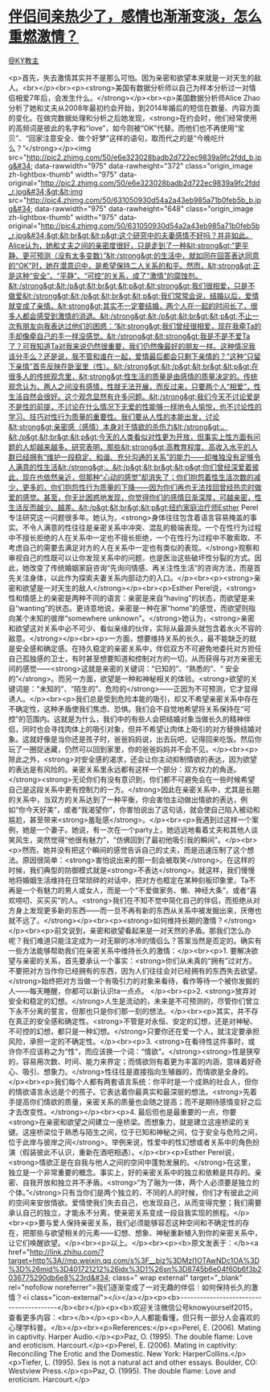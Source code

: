 
#  [伴侣间亲热少了，感情也渐渐变淡，怎么重燃激情？](https://zhihu.com/questions/37623617)



[@KY教主](https://zhihu.com/people/19fbc502b1df8339714c8e42aa251e14)

&lt;p&gt;首先，失去激情其实并不是那么可怕。因为亲密和欲望本来就是一对天生的敌人。&lt;br&gt;&lt;/p&gt;&lt;br&gt;&lt;p&gt;&lt;strong&gt;美国有数据分析师以自己为样本分析过一对情侣相爱7年后，会发生什么。&lt;/strong&gt;&lt;/p&gt;&lt;br&gt;&lt;p&gt;美国数据分析师Alice Zhao分析了她和丈夫从2008年最初约会开始，到2014年婚后的短信在数量、内容方面的变化。在做完数据处理和分析之后她发现，&lt;strong&gt;在约会时，他们经常使用的高频词是彼此的名字和“love”，如今则被“OK”代替。而他们也不再使用“宝贝”、“回家注意安全、做个好梦”这样的语句，取而代之的是“今晚吃什么？”&lt;/strong&gt;&lt;/p&gt;&lt;img src=&#34;http://pic2.zhimg.com/50/e6e323028badb2d722ec9839a9fc2fdd_b.jpg&#34; data-rawwidth=&#34;975&#34; data-rawheight=&#34;372&#34; class=&#34;origin_image zh-lightbox-thumb&#34; width=&#34;975&#34; data-original=&#34;http://pic2.zhimg.com/50/e6e323028badb2d722ec9839a9fc2fdd_r.jpg&#34;&gt;&lt;img src=&#34;http://pic4.zhimg.com/50/631050930d54a2a43eb985a71b0feb5b_b.jpg&#34; data-rawwidth=&#34;975&#34; data-rawheight=&#34;648&#34; class=&#34;origin_image zh-lightbox-thumb&#34; width=&#34;975&#34; data-original=&#34;http://pic4.zhimg.com/50/631050930d54a2a43eb985a71b0feb5b_r.jpg&#34;&gt;&lt;br&gt;&lt;p&gt;这个研究中的夫妻感情不好吗？并非如此。Alice认为，她和丈夫之间的亲密度很好，只是走到了一种&lt;strong&gt;“更平静、更可预测（没有太多变数）”&lt;/strong&gt;的生活中，就如同在回答表达同意的“OK”时，她在潜意识中，是希望保持二人关系的和平。然而，&lt;strong&gt;正是这种“安全”、“平静”、“可控”的关系，成了“激情”的腐蚀剂。&lt;/strong&gt;&lt;/p&gt;&lt;br&gt;&lt;p&gt;&lt;strong&gt;我们很相爱，只是不做爱&lt;/strong&gt;&lt;/p&gt;&lt;br&gt;&lt;p&gt;我们常常会说，结婚以后，爱情就变成了亲情。&lt;strong&gt;其实不一定要结婚，两个人在一起的时间长了，很多人都会感受到激情的消退。&lt;/strong&gt;&lt;/p&gt;&lt;br&gt;&lt;p&gt;不止一次有朋友向我表达过他们的困惑：“&lt;strong&gt;我们曾经很相爱，现在我牵Ta的手却像牵自己的手一样没感觉。&lt;/strong&gt;&lt;strong&gt;我是不是不爱Ta了？可我知道Ta对我来说仍然很重要，我们仍然像最好的朋友一样。这种情况我该分手么？还是说，我不管和谁在一起，爱情最后都会只剩下亲情的？”这种“只留下亲情”首先反映在卧室里（性）。&lt;/strong&gt;&lt;/p&gt;&lt;br&gt;&lt;p&gt;在很多人的传统观念里，&lt;strong&gt;性生活的质量是由感情的质量决定的。传统观念认为，两人之间没有感情，性就无法开展，而反过来，只要两个人“相爱”，性生活自然会很好。这个观念显然有许多问题。&lt;/strong&gt;我们今天不讨论爱是不是性的前提，不讨论在什么情况下无爱的性能够一样地令人愉悦，也不讨论性的学习、技巧对性行为质量的重要性。我们要从人性的本能出发，讨论&lt;strong&gt;亲密感（感情）本身对于情欲的杀伤力&lt;/strong&gt;。&lt;/p&gt;&lt;br&gt;&lt;p&gt;今天的人类看似对性更为开放，但事实上性方面有问题的人却越来越多。研究表明，那些&lt;strong&gt;高教育程度、高收入水平的人群已经拥有“维护一段稳定、和谐、充分沟通的关系”的能力——却唯独没有足够令人满意的性生活&lt;/strong&gt;。&lt;/p&gt;&lt;br&gt;&lt;p&gt;你们曾经深爱着彼此，现在也依然亲近，但那种“心动的感觉”却消失了；你们抱怨着性生活次数的减少，更多的，你们抱怨性行为质量的下降——因为你们再也无法找回曾经热恋时做爱的感觉。甚至，你无比困惑地发现，你觉得你们的感情日渐深厚，可越亲密，性生活反而越少、越差。&lt;/p&gt;&lt;br&gt;&lt;p&gt;纽约家庭治疗师Esther Perel专注研究这一问题很多年。她认为，&lt;strong&gt;身体往往包含着语言容易掩盖的事实。不令人满意的性往往是亲密关系中冲突、混乱的极端表现。一个在性行为过程中不擅长拒绝的人在关系中一定也不擅长拒绝，一个在性行为过程中不敢索取、不考虑自己的需要去满足对方的人在关系中一定也有类似的表现。&lt;/strong&gt;观察和审视自己的性既可以让你发现关系中的问题，也是医治这些破坏性分裂的方式。因此，她改变了传统婚姻家庭咨询“先询问情感、再关注性生活”的咨询方法，而是首先关注身体，以此作为探索夫妻关系内部动力的入口。&lt;/p&gt;&lt;br&gt;&lt;p&gt;&lt;strong&gt;亲密和欲望是一对天生的敌人&lt;/strong&gt;&lt;/p&gt;&lt;br&gt;&lt;p&gt;Esther Perel说，&lt;strong&gt;性和情感上的亲密是两种不同的语言：亲密是来自“having”的状态，而欲望是来自“wanting”的状态。更诗意地说，亲密是一种在家“home”的感觉，而欲望则指向某个未知的彼岸“somewhere unknown”。&lt;/strong&gt;她认为，&lt;strong&gt;亲密和欲望这对关系中必不可少、看似亲缘的伙伴，实际从最源头就包含着水火不容的敌意。&lt;/strong&gt;&lt;/p&gt;&lt;br&gt;&lt;p&gt;一方面，想要维持关系的长久，最不能缺乏的就是安全感和确定感。在持久稳定的亲密关系中，伴侣双方不可避免地委托对方担任自己孤独感的卫士，有时甚至想要知道和控制对方的一切，从而获得与对方亲密无间的感觉——&lt;strong&gt;这就是亲密的关键词：“已知的”、“熟悉的”、“ 安全的”&lt;/strong&gt;。而另一方面，欲望是一种和神秘相关的体验。&lt;strong&gt;欲望的关键词是：“未知的”、“陌生的”、危险的&lt;/strong&gt;——正因为不可预测，它才显得诱人。&lt;/p&gt;&lt;br&gt;&lt;p&gt;我们总是受到危险本能的吸引，却又不希望亲密关系中存在不确定性，这种矛盾使我们焦虑、恐惧。我们会不自觉地希望将关系保持在“可控”的范围内。这就是为什么，我们中的有些人会把结婚对象当做长久的精神伴侣，同时也会寻找肉体上的吸引对象，但并不希望让肉体上吸引的对方替换结婚对象。这就好像是当你还是孩子时，爸爸妈妈说，出去玩吧，记得回来吃饭。然后你玩了一圈捉迷藏，仍然可以回到家里，你的爸爸妈妈并不会不见。&lt;/p&gt;&lt;br&gt;&lt;p&gt;除此之外，&lt;strong&gt;对安全感的渴求，还会让你主动抑制情欲的表达，因为欲望的表达是有风险的。亲密关系里永远都有这样一个部分：双方权力的角逐。&lt;/strong&gt;&lt;strong&gt;无论你们有没有意识到，你们都不可避免会在一些时候希望自己是这段关系中更有控制力的一方。&lt;/strong&gt;因此在亲密关系中，尤其是长期的关系中，当双方的关系达到了一种平衡，你会害怕主动做出情欲的表达，例如“你今天好美”，或者“我渴望你”，你害怕说出了这句话，就会使自己陷入被动和尴尬，甚至带来&lt;strong&gt;羞耻感&lt;/strong&gt;。&lt;/p&gt;&lt;br&gt;&lt;p&gt;我遇到过这样一个案例，她是一个妻子。她说，有一次在一个party上，她远远地看着丈夫和其他人谈笑风生，突然觉得“他很有魅力”，“仿佛回到了最初他吸引我的瞬间”。&lt;/p&gt;&lt;br&gt;&lt;p&gt;然而，她并没有把这个瞬间的感觉告诉自己的丈夫，而是迅速压制了这个想法。原因很简单：&lt;strong&gt;害怕说出来的那一刻会被取笑&lt;/strong&gt;。在这样的时候，我们典型的防御模式就是&lt;strong&gt;不表达&lt;/strong&gt;。就这样，我们慢慢地将婚姻生活维持在日常琐碎的对话中，把对方也框定在某种刻板印象里，Ta不再是一个有魅力的男人或女人，而是一个“不爱做家务、懒、神经大条”，或者“喜欢唠叨、买买买”的人。&lt;strong&gt;我们在不知不觉中简化自己的伴侣，而拒绝从对方身上发现更多新的东西——而一旦不再有新的东西从关系中被发掘出来，厌倦也就不远了。&lt;/strong&gt;&lt;/p&gt;&lt;br&gt;&lt;p&gt;&lt;strong&gt;如何维持长期的激情？&lt;/strong&gt;&lt;/p&gt;&lt;br&gt;&lt;p&gt;前文说到，亲密和欲望看起来是一对天然的矛盾。那我们怎么办呢？我们难道只能注定成为一对无聊的冰冷的情侣么？答案当然是否定的。确实有一些方法能够帮助我们在亲密关系中维持长久的激情：&lt;/p&gt;&lt;br&gt;&lt;p&gt;1. 要解决欲望与亲密的关系，首先要承认一个事实：&lt;strong&gt;你们从未真的“拥有”过对方。不要把对方当作你已经拥有的东西，因为人们往往会对已经拥有的东西失去欲望。&lt;/strong&gt;始终把对方当做一个有吸引力的对象来看待，看作等待一个被你发掘的人——每天睡醒，你都可以新认识ta一点点。 &lt;/p&gt;&lt;br&gt;&lt;p&gt;2. &lt;strong&gt;放弃对安全和稳定的幻想。&lt;/strong&gt;人生是流动的，未来是不可预测的，尽管你们曾立下永不分离的誓言，但那也只是你们那一刻的想法。&lt;/p&gt;&lt;br&gt;&lt;p&gt;其实，并不存在真正的安全感和确定性。&lt;strong&gt;不管是对永恒、安定的幻想，还是对神秘、不可控的幻想，都只是一种幻想。&lt;/strong&gt;只要你还在爱一个人，就注定要承担风险，承担一定的不确定性。&lt;/p&gt;&lt;br&gt;&lt;p&gt;3. &lt;strong&gt;在看待性这件事时，或许你不应该称之为“性”，而应该换一个词：“情欲”。&lt;/strong&gt;&lt;strong&gt;性是狭窄的，容易用次数、时间、能力来界定；而情欲则有着更为丰富的内涵，意味着好奇心、吸引、想象力。&lt;/strong&gt;性往往是直接指向生殖器的，而情欲是全身的。&lt;/p&gt;&lt;br&gt;&lt;p&gt;我们每个人都有两套语言系统：你平时是一个成熟的社会人，但你的情欲语言永远是个的孩子。它表达着你最真实和最深层的想法。&lt;strong&gt;先着手提高你们情欲的质量，亲密关系的质量也会随之提高；而不是期待感情变好之后才去改变性。&lt;/strong&gt;&lt;/p&gt;&lt;br&gt;&lt;p&gt;4. 最后但也是最重要的一点，你要&lt;strong&gt;在亲密和欲望之间建立一座桥梁。而想象力，就是建立这座桥梁的关键。这座桥梁位于熟悉与陌生之间，位于已知和神秘之间，位于安全与危险之间，位于此岸与彼岸之间&lt;/strong&gt;。举例来说，性爱中的性幻想或者关系中的角色扮演（假装彼此不认识，重新在酒吧相遇）。&lt;/p&gt;&lt;br&gt;&lt;p&gt;Esther Perel说，&lt;strong&gt;情欲正是在自我与他人之间的空间中蓬勃发展的。&lt;/strong&gt;在这里，独立是一个非常重要的概念。事实上，好的亲密关系中的独立和依赖是共存的。亲密、自我开放和独立并不矛盾。&lt;strong&gt;“为了融为一体，两个人必须要是独立的个体。”&lt;/strong&gt;只有当你们是两个独立的、不同的人的时候，你们才有彼此之间的空间来安放情欲。爱情使我们失去自己，也发现自己，从而变得完整；我们需要承认自己的独立，才能永不分离，使亲密关系变成一段自我实现的旅程。&lt;/p&gt;&lt;br&gt;&lt;p&gt;要与爱人保持亲密关系，我们必须能够容忍这种空间和不确定性的存在，把那些与欲望相关的元素——幻想、想象、神秘重新植入到你的亲密关系中，让它们唤醒欲望。&lt;/p&gt;&lt;br&gt;&lt;p&gt;以上。&lt;/p&gt;&lt;br&gt;&lt;p&gt;&lt;b&gt;原文发表于：&lt;/b&gt;&lt;a href=&#34;http://link.zhihu.com/?target=http%3A//mp.weixin.qq.com/s%3F__biz%3DMzI1OTAwNDc1OA%3D%3D%26mid%3D401721212%26idx%3D1%26sn%3D8745b6e04f60b6f3b2036775290db6e8%23rd&#34; class=&#34; wrap external&#34; target=&#34;_blank&#34; rel=&#34;nofollow noreferrer&#34;&gt;我们逐渐变成了一对无趣的伴侣｜如何保持长久的激情？&lt;i class=&#34;icon-external&#34;&gt;&lt;/i&gt;&lt;/a&gt;&lt;/p&gt;&lt;p&gt;&lt;b&gt;----------------------------------------&lt;/b&gt;&lt;br&gt;&lt;/p&gt;&lt;p&gt;&lt;b&gt;欢迎关注微信公号knowyourself2015，查看更多内容：&lt;br&gt;&lt;/b&gt;&lt;/p&gt;&lt;p&gt;&lt;b&gt;人人都能看懂，但只有一部分人会喜欢的心理学科普。&lt;/b&gt;&lt;/p&gt;&lt;br&gt;&lt;p&gt;References:&lt;/p&gt;&lt;p&gt;Perel, E. (2006). Mating in captivity. Harper Audio.&lt;/p&gt;&lt;p&gt;Paz, O. (1995). The double flame: Love and eroticism. Harcourt.&lt;/p&gt;&lt;p&gt;Perel, E. (2006). Mating in captivity: Reconciling The Erotic and the Domestic. New York: HarperCollins.&lt;/p&gt;&lt;p&gt;Tiefer, L. (1995). Sex is not a natural act and other essays. Boulder, CO: Westview Press.&lt;/p&gt;&lt;p&gt;Paz, O. (1995). The double flame: Love and eroticism. Harcourt.&lt;/p&gt;